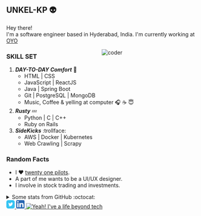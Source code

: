 ## **UNKEL-KP :alien:**
Hey there! <br/>
I'm a software engineer based in Hyderabad, India. 
I'm currently working at [OYO](https://github.com/oyorooms)


<img src = 'https://github.com/unkel-kp/unkel-kp/blob/master/resources/coder.gif?raw=true' alt = 'coder' width = "50%" height = "30%" align='right'/>

### SKILL SET
1. ***DAY-TO-DAY Comfort*** :cake:
    * HTML | CSS
    * JavaScript | ReactJS
    * Java | Spring Boot
    * Git | PostgreSQL | MongoDB
    * Music, Coffee & yelling at computer :headphones: :coffee: :innocent:
1. ***Rusty*** :zzz:
    * Python | C | C++
    * Ruby on Rails
1. ***SideKicks*** :trollface:
    * AWS | Docker | Kubernetes
    * Web Crawling | Scrapy
    

### Random Facts
* I :heart: [twenty one pilots](https://www.youtube.com/channel/UCBQZwaNPFfJ1gZ1fLZpAEGw).
* A part of me wants to be a UI/UX designer.
* I involve in stock trading and investments.






<details>
  <summary>Some stats from GitHub :octocat:</summary>
  <br/>
  <p align="left"> <img src="https://github-readme-stats.vercel.app/api?username=unkel-kp&show_icons=true&theme=nord" alt="unkel-kp" />
</details>
<a href="https://twitter.com/unkel_kp">
  <img alt="Connect on Twitter" width="22px" src="https://github.com/unkel-kp/unkel-kp/blob/master/resources/twitter.svg" />
</a>
<a href="https://www.linkedin.com/in/unkel-kp/">
  <img alt="Connect on LinkedIn" width="22px" src="https://github.com/unkel-kp/unkel-kp/blob/master/resources/linkedin.svg" />
</a>
<a href="https://www.instagram.com/unkel_kp/">
  <img  alt="Yeah! I've a life beyond tech" width="22px" src="https://cdn.jsdelivr.net/npm/simple-icons@v3/icons/instagram.svg" />
</a>
